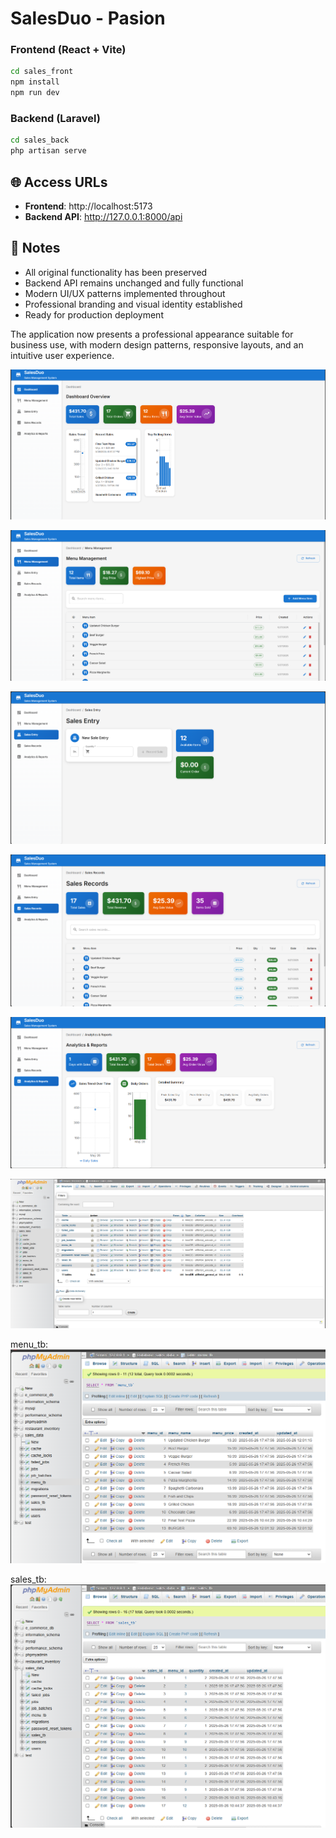 # SalesDuo - Pasion

### Frontend (React + Vite)

```bash
cd sales_front
npm install
npm run dev
```

### Backend (Laravel)

```bash
cd sales_back
php artisan serve
```

## 🌐 Access URLs

- **Frontend**: http://localhost:5173
- **Backend API**: http://127.0.0.1:8000/api

## 📝 Notes

- All original functionality has been preserved
- Backend API remains unchanged and fully functional
- Modern UI/UX patterns implemented throughout
- Professional branding and visual identity established
- Ready for production deployment

The application now presents a professional appearance suitable for business use, with modern design patterns, responsive layouts, and an intuitive user experience.

![1748263167375](image/README/1748263167375.png)

![1748263180762](image/README/1748263180762.png)

![1748263196582](image/README/1748263196582.png)

![1748263209184](image/README/1748263209184.png)

![1748263227117](image/README/1748263227117.png)

![1748361745928](image/README/1748361745928.png)

menu_tb:
![1748363050776](image/README/1748363050776.png)

sales_tb:
![1748363092529](image/README/1748363092529.png)
